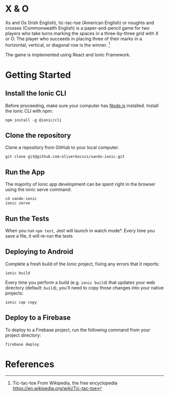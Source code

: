 # X & O

Xs and Os (Irish English), tic-tac-toe (American English) or noughts and crosses (Commonwealth English) is a paper-and-pencil game for two players who take turns marking the spaces in a three-by-three grid with X or O. The player who succeeds in placing three of their marks in a horizontal, vertical, or diagonal row is the winner. [^1]

The game is implemented using React and Ionic Framework. 

# Getting Started

## Install the Ionic CLI
Before proceeding, make sure your computer has [Node.js](https://nodejs.org/) installed. Install the Ionic CLI with npm:

    npm install -g @ionic/cli
    
## Clone the repository
Clone a repository from GitHub to your local computer.

    git clone git@github.com:oliverkocsis/xando-ionic.git
    
## Run the App
The majority of Ionic app development can be spent right in the browser using the ionic serve command:

    cd xando-ionic
    ionic serve

## Run the Tests

When you run `npm test`, Jest will launch in watch mode*. Every time you save a file, it will re-run the tests

## Deploying to Android

Complete a fresh build of the Ionic project, fixing any errors that it reports:

    ionic build

Every time you perform a build (e.g. `ionic build`) that updates your web directory (default: `build`), you'll need to copy those changes into your native projects:

    ionic cap copy

## Deploy to a Firebase

To deploy to a Firebase project, run the following command from your project directory:

    firebase deploy

# References
[^1]: Tic-tac-toe From Wikipedia, the free encyclopedia https://en.wikipedia.org/wiki/Tic-tac-toe 
